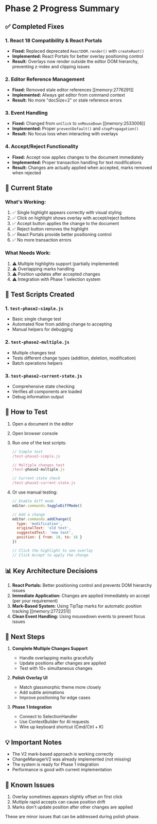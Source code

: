 # Phase 2 Progress Summary

## ✅ Completed Fixes

### 1. React 18 Compatibility & React Portals
- **Fixed:** Replaced deprecated `ReactDOM.render()` with `createRoot()`
- **Implemented:** React Portals for better overlay positioning control
- **Result:** Overlays now render outside the editor DOM hierarchy, preventing z-index and clipping issues

### 2. Editor Reference Management
- **Fixed:** Removed stale editor references [[memory:2776291]]
- **Implemented:** Always get editor from command context
- **Result:** No more "docSize=2" or stale reference errors

### 3. Event Handling
- **Fixed:** Changed from `onClick` to `onMouseDown` [[memory:2533006]]
- **Implemented:** Proper `preventDefault()` and `stopPropagation()`
- **Result:** No focus loss when interacting with overlays

### 4. Accept/Reject Functionality
- **Fixed:** Accept now applies changes to the document immediately
- **Implemented:** Proper transaction handling for text modifications
- **Result:** Changes are actually applied when accepted, marks removed when rejected

## 🔧 Current State

### What's Working:
1. ✅ Single highlight appears correctly with visual styling
2. ✅ Click on highlight shows overlay with accept/reject buttons
3. ✅ Accept button applies the change to the document
4. ✅ Reject button removes the highlight
5. ✅ React Portals provide better positioning control
6. ✅ No more transaction errors

### What Needs Work:
1. ⚠️ Multiple highlights support (partially implemented)
2. ⚠️ Overlapping marks handling
3. ⚠️ Position updates after accepted changes
4. ⚠️ Integration with Phase 1 selection system

## 🧪 Test Scripts Created

### 1. `test-phase2-simple.js`
- Basic single change test
- Automated flow from adding change to accepting
- Manual helpers for debugging

### 2. `test-phase2-multiple.js`
- Multiple changes test
- Tests different change types (addition, deletion, modification)
- Batch operations helpers

### 3. `test-phase2-current-state.js`
- Comprehensive state checking
- Verifies all components are loaded
- Debug information output

## 🚀 How to Test

1. Open a document in the editor
2. Open browser console
3. Run one of the test scripts:
   ```javascript
   // Simple test
   /test-phase2-simple.js
   
   // Multiple changes test
   /test-phase2-multiple.js
   
   // Current state check
   /test-phase2-current-state.js
   ```

4. Or use manual testing:
   ```javascript
   // Enable diff mode
   editor.commands.toggleDiffMode()
   
   // Add a change
   editor.commands.addChange({
     type: 'modification',
     originalText: 'old text',
     suggestedText: 'new text',
     position: { from: 10, to: 18 }
   })
   
   // Click the highlight to see overlay
   // Click Accept to apply the change
   ```

## 📊 Key Architecture Decisions

1. **React Portals:** Better positioning control and prevents DOM hierarchy issues
2. **Immediate Application:** Changes are applied immediately on accept (per your requirement)
3. **Mark-Based System:** Using TipTap marks for automatic position tracking [[memory:2772251]]
4. **Clean Event Handling:** Using mousedown events to prevent focus issues

## 🎯 Next Steps

1. **Complete Multiple Changes Support**
   - Handle overlapping marks gracefully
   - Update positions after changes are applied
   - Test with 10+ simultaneous changes

2. **Polish Overlay UI**
   - Match glassmorphic theme more closely
   - Add subtle animations
   - Improve positioning for edge cases

3. **Phase 1 Integration**
   - Connect to SelectionHandler
   - Use ContextBuilder for AI requests
   - Wire up keyboard shortcut (Cmd/Ctrl + K)

## 💡 Important Notes

- The V2 mark-based approach is working correctly
- ChangeManagerV2 was already implemented (not missing)
- The system is ready for Phase 1 integration
- Performance is good with current implementation

## 🐛 Known Issues

1. Overlay sometimes appears slightly offset on first click
2. Multiple rapid accepts can cause position drift
3. Marks don't update position after other changes are applied

These are minor issues that can be addressed during polish phase. 